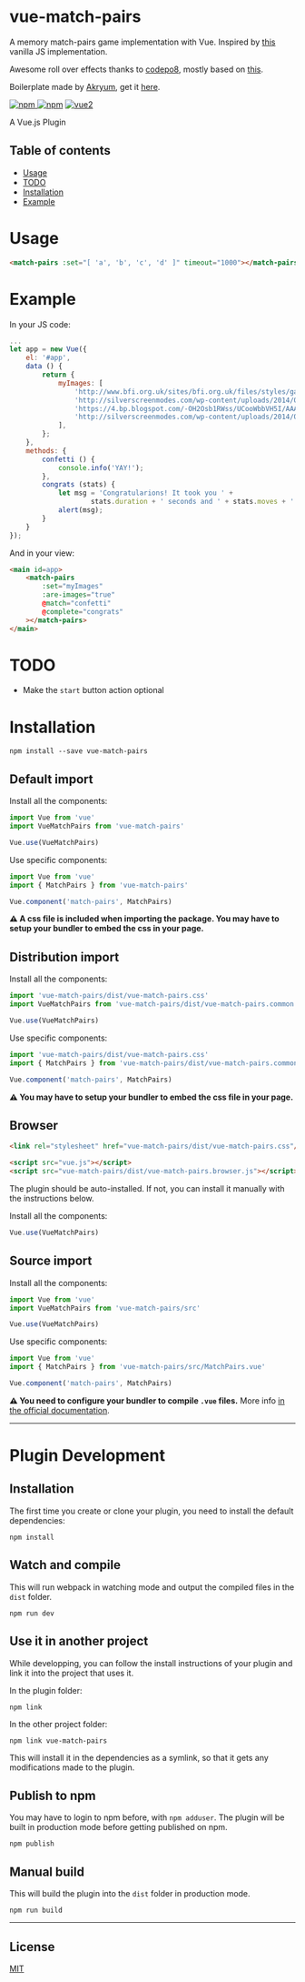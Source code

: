 # vue-match-pairs

A memory match-pairs game implementation with Vue. Inspired by
[this](http://www.kielack.com/games/memory.php) vanilla JS implementation.

Awesome roll over effects thanks to [codepo8](https://github.com/codepo8),
mostly based on [this](http://thewebrocks.com/demos/cuberollovers/).

Boilerplate made by [Akryum](https://github.com/Akryum), get it
[here](https://github.com/Akryum/vue-share-components).

[![npm](https://img.shields.io/npm/v/vue-match-pairs.svg) ![npm](https://img.shields.io/npm/dm/vue-match-pairs.svg)](https://www.npmjs.com/package/vue-match-pairs)
[![vue2](https://img.shields.io/badge/vue-2.x-brightgreen.svg)](https://vuejs.org/)

A Vue.js Plugin

## Table of contents

- [Usage](#usage)
- [TODO](#todo)
- [Installation](#installation)
- [Example](#example)

# Usage

```html
<match-pairs :set="[ 'a', 'b', 'c', 'd' ]" timeout="1000"></match-pairs>
```

# Example

In your JS code:

```js
...
let app = new Vue({
    el: '#app',
    data () {
        return {
            myImages: [
                'http://www.bfi.org.uk/sites/bfi.org.uk/files/styles/gallery_3x4/public/image/blade-runner-1982-010-rutger-hauer-against-graffiti-wall.jpg?itok=bD_E2dvF',
                'http://silverscreenmodes.com/wp-content/uploads/2014/03/Blade_Runner-7-Darryl-Hannah-as-Pris.jpg',
                'https://4.bp.blogspot.com/-OH2Osb1RWss/UCooWbbVH5I/AAAAAAAAAis/R9hrpIY7avY/s1600/sean_young_blade_runner.jpg',
                'http://silverscreenmodes.com/wp-content/uploads/2014/03/Blade-Runner-9-Harrison-Ford_.jpg',
            ],
        };
    },
    methods: {
        confetti () {
            console.info('YAY!');
        },
        congrats (stats) {
            let msg = 'Congratularions! It took you ' +
                    stats.duration + ' seconds and ' + stats.moves + ' moves';
            alert(msg);
        }
    }
});
```

And in your view:

```html
<main id=app>
    <match-pairs
        :set="myImages"
        :are-images="true"
        @match="confetti"
        @complete="congrats"
    ></match-pairs>
</main>
```

# TODO

* Make the `start` button action optional

# Installation

```
npm install --save vue-match-pairs
```

## Default import

Install all the components:

```javascript
import Vue from 'vue'
import VueMatchPairs from 'vue-match-pairs'

Vue.use(VueMatchPairs)
```

Use specific components:

```javascript
import Vue from 'vue'
import { MatchPairs } from 'vue-match-pairs'

Vue.component('match-pairs', MatchPairs)
```

**⚠️ A css file is included when importing the package. You may have to setup your bundler to embed the css in your page.**

## Distribution import

Install all the components:

```javascript
import 'vue-match-pairs/dist/vue-match-pairs.css'
import VueMatchPairs from 'vue-match-pairs/dist/vue-match-pairs.common'

Vue.use(VueMatchPairs)
```

Use specific components:

```javascript
import 'vue-match-pairs/dist/vue-match-pairs.css'
import { MatchPairs } from 'vue-match-pairs/dist/vue-match-pairs.common'

Vue.component('match-pairs', MatchPairs)
```

**⚠️ You may have to setup your bundler to embed the css file in your page.**

## Browser

```html
<link rel="stylesheet" href="vue-match-pairs/dist/vue-match-pairs.css"/>

<script src="vue.js"></script>
<script src="vue-match-pairs/dist/vue-match-pairs.browser.js"></script>
```

The plugin should be auto-installed. If not, you can install it manually with the instructions below.

Install all the components:

```javascript
Vue.use(VueMatchPairs)
```

## Source import

Install all the components:

```javascript
import Vue from 'vue'
import VueMatchPairs from 'vue-match-pairs/src'

Vue.use(VueMatchPairs)
```

Use specific components:

```javascript
import Vue from 'vue'
import { MatchPairs } from 'vue-match-pairs/src/MatchPairs.vue'

Vue.component('match-pairs', MatchPairs)
```

**⚠️ You need to configure your bundler to compile `.vue` files.** More info [in the official documentation](https://vuejs.org/v2/guide/single-file-components.html).

---

# Plugin Development

## Installation

The first time you create or clone your plugin, you need to install the default dependencies:

```
npm install
```

## Watch and compile

This will run webpack in watching mode and output the compiled files in the `dist` folder.

```
npm run dev
```

## Use it in another project

While developping, you can follow the install instructions of your plugin and link it into the project that uses it.

In the plugin folder:

```
npm link
```

In the other project folder:

```
npm link vue-match-pairs
```

This will install it in the dependencies as a symlink, so that it gets any modifications made to the plugin.

## Publish to npm

You may have to login to npm before, with `npm adduser`. The plugin will be built in production mode before getting published on npm.

```
npm publish
```

## Manual build

This will build the plugin into the `dist` folder in production mode.

```
npm run build
```

---

## License

[MIT](http://opensource.org/licenses/MIT)
